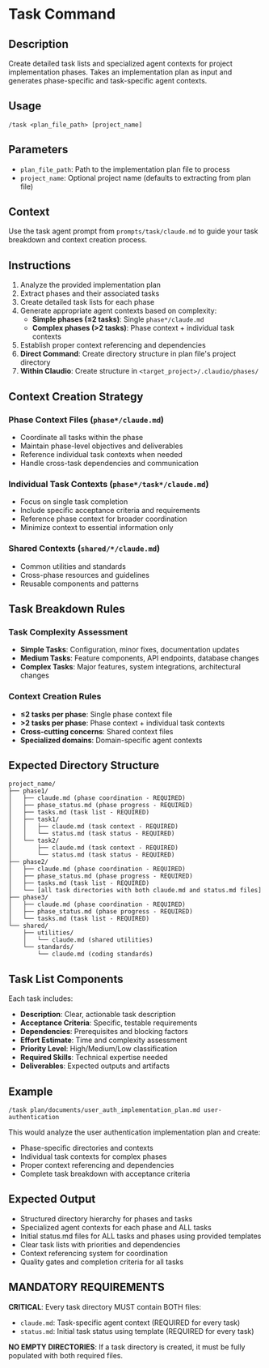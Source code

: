 # Task Command

## Description
Create detailed task lists and specialized agent contexts for project implementation phases. Takes an implementation plan as input and generates phase-specific and task-specific agent contexts.

## Usage
```
/task <plan_file_path> [project_name]
```

## Parameters
- `plan_file_path`: Path to the implementation plan file to process
- `project_name`: Optional project name (defaults to extracting from plan file)

## Context
Use the task agent prompt from `prompts/task/claude.md` to guide your task breakdown and context creation process.

## Instructions
1. Analyze the provided implementation plan
2. Extract phases and their associated tasks
3. Create detailed task lists for each phase
4. Generate appropriate agent contexts based on complexity:
   - **Simple phases (≤2 tasks)**: Single `phase*/claude.md`
   - **Complex phases (>2 tasks)**: Phase context + individual task contexts
5. Establish proper context referencing and dependencies
6. **Direct Command**: Create directory structure in plan file's project directory
7. **Within Claudio**: Create structure in `<target_project>/.claudio/phases/`

## Context Creation Strategy

### Phase Context Files (`phase*/claude.md`)
- Coordinate all tasks within the phase
- Maintain phase-level objectives and deliverables
- Reference individual task contexts when needed
- Handle cross-task dependencies and communication

### Individual Task Contexts (`phase*/task*/claude.md`)
- Focus on single task completion
- Include specific acceptance criteria and requirements
- Reference phase context for broader coordination
- Minimize context to essential information only

### Shared Contexts (`shared/*/claude.md`)
- Common utilities and standards
- Cross-phase resources and guidelines
- Reusable components and patterns

## Task Breakdown Rules

### Task Complexity Assessment
- **Simple Tasks**: Configuration, minor fixes, documentation updates
- **Medium Tasks**: Feature components, API endpoints, database changes
- **Complex Tasks**: Major features, system integrations, architectural changes

### Context Creation Rules
- **≤2 tasks per phase**: Single phase context file
- **>2 tasks per phase**: Phase context + individual task contexts
- **Cross-cutting concerns**: Shared context files
- **Specialized domains**: Domain-specific agent contexts

## Expected Directory Structure
```
project_name/
├── phase1/
│   ├── claude.md (phase coordination - REQUIRED)
│   ├── phase_status.md (phase progress - REQUIRED)
│   ├── tasks.md (task list - REQUIRED)
│   ├── task1/
│   │   ├── claude.md (task context - REQUIRED)
│   │   └── status.md (task status - REQUIRED)
│   └── task2/
│       ├── claude.md (task context - REQUIRED)
│       └── status.md (task status - REQUIRED)
├── phase2/
│   ├── claude.md (phase coordination - REQUIRED)
│   ├── phase_status.md (phase progress - REQUIRED)
│   ├── tasks.md (task list - REQUIRED)
│   └── [all task directories with both claude.md and status.md files]
├── phase3/
│   ├── claude.md (phase coordination - REQUIRED)
│   ├── phase_status.md (phase progress - REQUIRED)
│   └── tasks.md (task list - REQUIRED)
└── shared/
    ├── utilities/
    │   └── claude.md (shared utilities)
    └── standards/
        └── claude.md (coding standards)
```

## Task List Components
Each task includes:
- **Description**: Clear, actionable task description
- **Acceptance Criteria**: Specific, testable requirements
- **Dependencies**: Prerequisites and blocking factors
- **Effort Estimate**: Time and complexity assessment
- **Priority Level**: High/Medium/Low classification
- **Required Skills**: Technical expertise needed
- **Deliverables**: Expected outputs and artifacts

## Example
```
/task plan/documents/user_auth_implementation_plan.md user-authentication
```
This would analyze the user authentication implementation plan and create:
- Phase-specific directories and contexts
- Individual task contexts for complex phases
- Proper context referencing and dependencies
- Complete task breakdown with acceptance criteria

## Expected Output
- Structured directory hierarchy for phases and tasks
- Specialized agent contexts for each phase and ALL tasks
- Initial status.md files for ALL tasks and phases using provided templates
- Clear task lists with priorities and dependencies
- Context referencing system for coordination
- Quality gates and completion criteria for all tasks

## MANDATORY REQUIREMENTS
**CRITICAL**: Every task directory MUST contain BOTH files:
- `claude.md`: Task-specific agent context (REQUIRED for every task)
- `status.md`: Initial task status using template (REQUIRED for every task)

**NO EMPTY DIRECTORIES**: If a task directory is created, it must be fully populated with both required files.